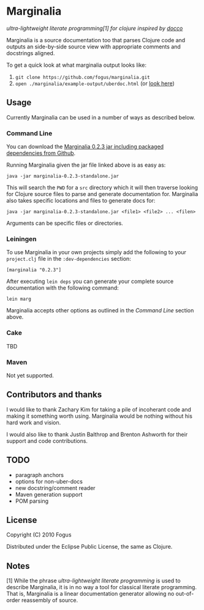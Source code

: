 Marginalia
==========
*ultra-lightweight literate programming[1] for clojure inspired by [docco](http://jashkenas.github.com/docco/)*

Marginalia is a source documentation too that parses Clojure code and outputs an side-by-side source view with appropriate comments and docstrings aligned.  

To get a quick look at what marginalia output looks like:

1. `git clone https://github.com/fogus/marginalia.git`
2. `open ./marginalia/example-output/uberdoc.html` (or [look here](http://fogus.me/fun/marginalia/))

Usage
-----

Currently Marginalia can be used in a number of ways as described below.

### Command Line

You can download the [Marginalia 0.2.3 jar including packaged dependencies from Github](https://github.com/downloads/fogus/marginalia/marginalia-0.2.3-standalone.jar).

Running Marginalia given the jar file linked above is as easy as:

    java -jar marginalia-0.2.3-standalone.jar

This will search the `PWD` for a `src` directory which it will then traverse looking for Clojure source files to parse and generate documentation for.  Marginalia also takes specific locations and files to generate docs for:

    java -jar marginalia-0.2.3-standalone.jar <file1> <file2> ... <filen>

Arguments can be specific files or directories.

### Leiningen

To use Marginalia in your own projects simply add the following to your `project.clj` file in the `:dev-dependencies` section:

    [marginalia "0.2.3"]

After executing `lein deps` you can generate your complete source documentation with the following command:

    lein marg

Marginalia accepts other options as outlined in the *Command Line* section above.

### Cake

TBD

### Maven

Not yet supported.

Contributors and thanks
-----------------------

I would like to thank Zachary Kim for taking a pile of incoherant code and making it something worth using.  Marginalia would be nothing without his hard work and vision.

I would also like to thank Justin Balthrop and Brenton Ashworth for their support and code contributions.

TODO
----
* paragraph anchors
* options for non-uber-docs
* new docstring/comment reader
* Maven generation support
* POM parsing

License
-------

Copyright (C) 2010 Fogus

Distributed under the Eclipse Public License, the same as Clojure.

Notes
-----

[1] While the phrase *ultra-lightweight literate programming* is used to describe Marginalia, it is in no way a tool for classical literate programming.  That is, Marginalia is a linear documentation generator allowing no out-of-order reassembly of source.
